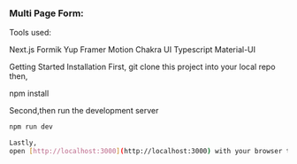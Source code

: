  ### Multi Page Form: 


Tools used:

Next.js
Formik
Yup
Framer Motion
Chakra UI
Typescript
Material-UI


Getting Started
Installation
First, git clone this project into your local repo then,

npm install

Second,then run the development server

```bash
npm run dev

Lastly,
open [http://localhost:3000](http://localhost:3000) with your browser to see the result.
